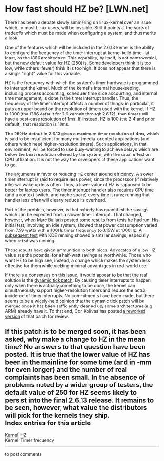 # How fast should HZ be? [LWN.net]

There has been a debate slowly simmering on linux-kernel over an issue which, to most Linux users, will be invisible. Still, it points at the sorts of tradeoffs which must be made when configuring a system, and thus merits a look. 

One of the features which will be included in the 2.6.13 kernel is the ability to configure the frequency of the timer interrupt at kernel build time - at least, on the i386 architecture. This capability, by itself, is not controversial, but the new default value for HZ (250) is. Some developers think it is too low, while others (fewer) think it is too high. It does not appear that there is a single "right" value for this variable. 

HZ is the frequency with which the system's timer hardware is programmed to interrupt the kernel. Much of the kernel's internal housekeeping, including process accounting, scheduler time slice accounting, and internal time management, is done in the timer interrupt handler. Thus, the frequency of the timer interrupt affects a number of things; in particular, it puts an upper bound on the resolution of timers used with the kernel. If HZ is 1000 (the i386 default for 2.6 kernels through 2.6.12), then timers will have a best-case resolution of 1ms. If, instead, HZ is 100 (the 2.4 and prior default), that resolution is 10ms. 

The 250Hz default in 2.6.13 gives a maximum timer resolution of 4ms, which is said to be insufficient for many multimedia-oriented applications (and others which need higher-resolution timers). Such applications, in that environment, will be forced to use busy-waiting to achieve delays which are below the best resolution offered by the system, with the usual effect on CPU utilization. It is not the way the developers of these applications want to go. 

The arguments in favor of reducing HZ center around efficiency. A slower timer interrupt is said to require less power, since the processor (if relatively idle) will wake up less often. Thus, a lower value of HZ is supposed to be better for laptop users. The timer interrupt handler also requires CPU time (and a context switch, and cache space) every time it runs; running that handler less often will clearly reduce its overhead. 

Part of the problem, however, is that nobody has quantified the savings which can be expected from a slower timer interrupt. That changed, however, when Marc Ballarin posted [some results](/Articles/145980/) from tests he had run. His initial test, involving an idle system, showed that power consumption varied from 7.59 watts with a 100Hz timer frequency to 8.15W at 1000Hz. [A subsequent test](/Articles/145982/) with KDE running showed a smaller savings, especially when `artsd` was running. 

These results have given ammunition to both sides. Advocates of a low HZ value see the potential for a half-watt savings as worthwhile. Those who want HZ to be high see, instead, a change which makes the system less effective for them while yielding minimal advantages in real-world use. 

If there is a consensus on this issue, it would appear to be that the real solution is the [dynamic tick patch](http://lwn.net/Articles/138969/). By causing timer interrupts to happen only when there is actually something to be done, the kernel can simultaneously support higher-resolution timers and reduce the actual incidence of timer interrupts. No commitments have been made, but there seems to be a widely-held opinion that the dynamic tick patch will be merged once it has been sufficiently cleaned up; some architectures (e.g. ARM) already have it. To that end, Con Kolivas has posted [a reworked version](http://lwn.net/Articles/145880/) of that patch for review. 

If this patch is to be merged soon, it has been asked, why make a change to HZ in the mean time? No answers to that question have been posted. It is true that the lower value of HZ has been in the mainline for some time (and in -mm for even longer) and the number of real complaints has been small. In the absence of problems noted by a wider group of testers, the default value of 250 for HZ seems likely to persist into the final 2.6.13 release. It remains to be seen, however, what value the distributors will pick for the kernels they ship.  
Index entries for this article  
---  
[Kernel](/Kernel/Index)| [HZ](/Kernel/Index#HZ)  
[Kernel](/Kernel/Index)| [Timer frequency](/Kernel/Index#Timer_frequency)  
  


* * *

to post comments 
